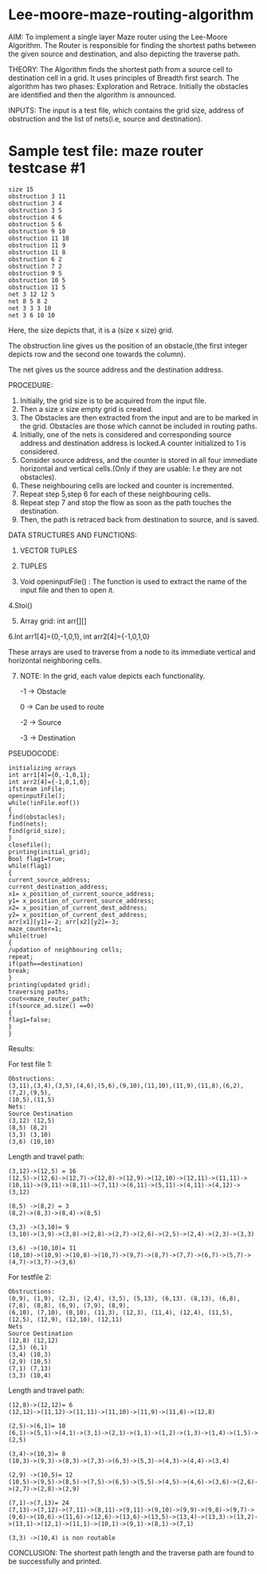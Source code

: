 # Lee-moore-maze-routing-algorithm

AIM: To implement a single layer Maze router using the Lee-Moore Algorithm. The
Router is responsible for finding the shortest paths between the given source and
destination, and also depicting the traverse path.

THEORY:
The Algorithm finds the shortest path from a source cell to destination cell
in a grid. It uses principles of Breadth first search.
The algorithm has two phases: Exploration and Retrace.
Initially the obstacles are identified and then the algorithm is announced.

INPUTS:
The input is a test file, which contains the grid size, address of obstruction
and the list of nets(i.e, source and destination).

Sample test file:
maze router testcase #1
=======================
	size 15
	obstruction 3 11
	obstruction 3 4
	obstruction 3 5
	obstruction 4 6
	obstruction 5 6
	obstruction 9 10
	obstruction 11 10
	obstruction 11 9
	obstruction 11 8
	obstruction 6 2
	obstruction 7 2
	obstruction 9 5
	obstruction 10 5
	obstruction 11 5
	net 3 12 12 5
	net 8 5 8 2
	net 3 3 3 10
	net 3 6 10 10
Here, the size depicts that, it is a (size x size) grid.

The obstruction line gives us the position of an obstacle,(the first integer depicts
row and the second one towards the column).

The net gives us the source address and the destination address.

PROCEDURE:
1. Initially, the grid size is to be acquired from the input file.
2. Then a size x size empty grid is created.
3. The Obstacles are then extracted from the input and are to be marked in
the grid. Obstacles are those which cannot be included in routing paths.
4. Initially, one of the nets is considered and corresponding source address
and destination address is locked.A counter initialized to 1 is considered.
5. Consider source address, and the counter is stored in all four immediate
horizontal and vertical cells.(Only if they are usable: I.e they are not
obstacles).
6. These neighbouring cells are locked and counter is incremented.
7. Repeat step 5,step 6 for each of these neighbouring cells.
8. Repeat step 7 and stop the flow as soon as the path touches the
destination.
9. Then, the path is retraced back from destination to source, and is saved.
    
DATA STRUCTURES AND FUNCTIONS:

1. VECTOR TUPLES

2. TUPLES

3. Void openinputFile() : The function is used to extract the name of the
input file and then to open it.

4.Stoi()

5. Array grid: int arr[][]

6.Int arr1[4]={0,-1,0,1}, int arr2[4]={-1,0,1,0}

These arrays are used to traverse from a node to its immediate vertical and horizontal neighboring cells.

7. NOTE: In the grid, each value depicts each functionality.

	-1 -> Obstacle
   
	0 -> Can be used to route
   
	-2 -> Source
   
	-3 -> Destination
 
PSEUDOCODE:

	initializing arrays
	int arr1[4]={0,-1,0,1};
	int arr2[4]={-1,0,1,0};
	ifstream inFile;
	openinputFile();
	while(!inFile.eof())
	{
	find(obstacles);
	find(nets);
	find(grid_size);
	}
	closefile();
	printing(initial_grid);
	Bool flag1=true;
	while(flag1)
	{
	current_source_address;
	current_destination_address;
	x1= x_position_of_current_source_address;
	y1= x_position_of_current_source_address;
	x2= x_position_of_current_dest_address;
	y2= x_position_of_current_dest_address;
	arr[x1][y1]=-2; arr[x2][y2]=-3;
	maze_counter=1;
	while(true)
	{
	/updation of neighbouring cells;
	repeat;
	if(path==destination)
	break;
	}
	printing(updated grid);
	traversing paths;
	cout<<maze_router_path;
	if(source_ad.size() ==0)
	{
	flag1=false;
	}
	}
 
Results:

For test file 1:

	Obstructions:
	(3,11),(3,4),(3,5),(4,6),(5,6),(9,10),(11,10),(11,9),(11,8),(6,2),(7,2),(9,5),
	(10,5),(11,5)
	Nets:
	Source Destination
	(3,12) (12,5)
	(8,5) (8,2)
	(3,3) (3,10)
	(3,6) (10,10)
 
Length and travel path:

	(3,12)->(12,5) = 16
	(12,5)->(12,6)->(12,7)->(12,8)->(12,9)->(12,10)->(12,11)->(11,11)->(10,11)->(9,11)->(8,11)->(7,11)->(6,11)->(5,11)->(4,11)->(4,12)->(3,12)
 
	(8,5) ->(8,2) = 3
	(8,2)->(8,3)->(8,4)->(8,5)
 
	(3,3) ->(3,10)= 9
	(3,10)->(3,9)->(3,8)->(2,8)->(2,7)->(2,6)->(2,5)->(2,4)->(2,3)->(3,3)
 
	(3,6) ->(10,10)= 11
	(10,10)->(10,9)->(10,8)->(10,7)->(9,7)->(8,7)->(7,7)->(6,7)->(5,7)->(4,7)->(3,7)->(3,6)
 
For testfile 2:

	Obstructions:
	(0,9), (1,9), (2,3), (2,4), (3,5), (5,13), (6,13). (8,13), (6,8), (7,8), (8,8), (6,9), (7,9), (8,9),
	(6,10), (7,10), (8,10), (11,3), (12,3), (11,4), (12,4), (11,5), (12,5), (12,9), (12,10), (12,11)
	Nets
	Source Destination
	(12,8) (12,12)
	(2,5) (6,1)
	(3,4) (10,3)
	(2,9) (10,5)
	(7,1) (7,13)
	(3,3) (10,4)
 
Length and travel path:

	(12,8)->(12,12)= 6
	(12,12)->(11,12)->(11,11)->(11,10)->(11,9)->(11,8)->(12,8)
 
	(2,5)->(6,1)= 10
	(6,1)->(5,1)->(4,1)->(3,1)->(2,1)->(1,1)->(1,2)->(1,3)->(1,4)->(1,5)->(2,5)
 
	(3,4)->(10,3)= 8
	(10,3)->(9,3)->(8,3)->(7,3)->(6,3)->(5,3)->(4,3)->(4,4)->(3,4)
 
	(2,9) ->(10,5)= 12
	(10,5)->(9,5)->(8,5)->(7,5)->(6,5)->(5,5)->(4,5)->(4,6)->(3,6)->(2,6)->(2,7)->(2,8)->(2,9)
 
	(7,1)->(7,13)= 24
	(7,13)->(7,12)->(7,11)->(8,11)->(9,11)->(9,10)->(9,9)->(9,8)->(9,7)->(9,6)->(10,6)->(11,6)->(12,6)->(13,6)->(13,5)->(13,4)->(13,3)->(13,2)->(13,1)->(12,1)->(11,1)->(10,1)->(9,1)->(8,1)->(7,1)
 
	(3,3) ->(10,4) is non routable
 
CONCLUSION:
The shortest path length and the traverse path are found to be successfully
and printed.
